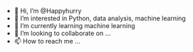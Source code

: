 - 👋 Hi, I’m @Happyhurry
- 👀 I’m interested in Python, data analysis, machine learning
- 🌱 I’m currently learning machine learning
- 💞️ I’m looking to collaborate on ...
- 📫 How to reach me ...

<!---
Happyhurry/Happyhurry is a ✨ special ✨ repository because its `README.md` (this file) appears on your GitHub profile.
You can click the Preview link to take a look at your changes.
--->

